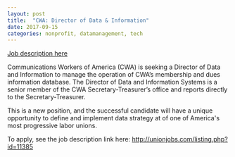 ```yaml
---
layout: post
title:  "CWA: Director of Data & Information"
date: 2017-09-15
categories: nonprofit, datamanagement, tech
---
```


[Job description here](http://unionjobs.com/listing.php?id=11385)
	
Communications Workers of America (CWA) is seeking a Director of Data and Information to manage the operation of CWA’s membership and dues information database. The Director of Data and Information Systems is a senior member of the CWA Secretary-Treasurer’s office and reports directly to the Secretary-Treasurer.

This is a new position, and the successful candidate will have a unique opportunity to define and implement data strategy at of one of America's most progressive labor unions.

To apply, see the job description link here:
http://unionjobs.com/listing.php?id=11385
